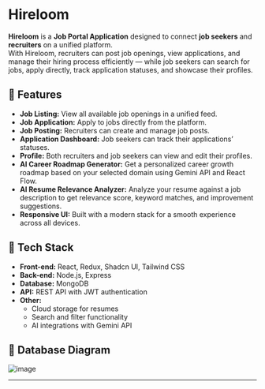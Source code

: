 # Hireloom

**Hireloom** is a **Job Portal Application** designed to connect **job seekers** and **recruiters** on a unified platform.  
With Hireloom, recruiters can post job openings, view applications, and manage their hiring process efficiently — while job seekers can search for jobs, apply directly, track application statuses, and showcase their profiles.



## 🔹 Features

- **Job Listing:** View all available job openings in a unified feed.
- **Job Application:** Apply to jobs directly from the platform.
- **Job Posting:** Recruiters can create and manage job posts.
- **Application Dashboard:** Job seekers can track their applications’ statuses.
- **Profile:** Both recruiters and job seekers can view and edit their profiles.
- **AI Career Roadmap Generator:** Get a personalized career growth roadmap based on your selected domain using Gemini API and React Flow.
- **AI Resume Relevance Analyzer:** Analyze your resume against a job description to get relevance score, keyword matches, and improvement suggestions.
- **Responsive UI:** Built with a modern stack for a smooth experience across all devices.



## 🔹 Tech Stack

- **Front-end:** React, Redux, Shadcn UI, Tailwind CSS
- **Back-end:** Node.js, Express
- **Database:** MongoDB
- **API:** REST API with JWT authentication
- **Other:** 
  - Cloud storage for resumes  
  - Search and filter functionality  
  - AI integrations with Gemini API


## 🔹 Database Diagram

![image](https://github.com/user-attachments/assets/09a31ad5-7f71-4ee6-ac9d-926619428eb8)


---
